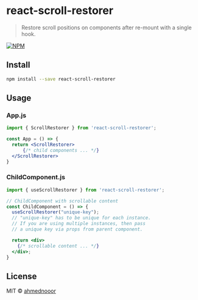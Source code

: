 # react-scroll-restorer

> Restore scroll positions on components after re-mount with a single hook.

[![NPM](https://img.shields.io/npm/v/react-scroll-restorer.svg)](https://www.npmjs.com/package/react-scroll-restorer)

## Install

```bash
npm install --save react-scroll-restorer
```

## Usage

### App.js

```jsx
import { ScrollRestorer } from 'react-scroll-restorer';

const App = () => {
  return <ScrollRestorer>
      {/* child components ... */}
  </ScrollRestorer>
}
```

### ChildComponent.js

```jsx
import { useScrollRestorer } from 'react-scroll-restorer';

// ChildComponent with scrollable content
const ChildComponent = () => {
  useScrollRestorer("unique-key");
  // "unique-key" has to be unique for each instance.
  // If you are using multiple instances, then pass
  // a unique key via props from parent component.

  return <div>
    {/* scrollable content ... */}
  </div>;
}
```

## License

MIT © [ahmednooor](https://github.com/ahmednooor)
